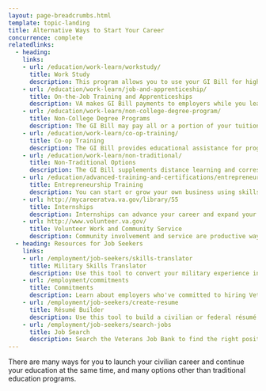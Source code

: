 ```yaml
---
layout: page-breadcrumbs.html
template: topic-landing
title: Alternative Ways to Start Your Career
concurrence: complete
relatedlinks:
  - heading: 
    links:
    - url: /education/work-learn/workstudy/
      title: Work Study
      description: This program allows you to use your GI Bill for higher education while working for VA.
    - url: /education/work-learn/job-and-apprenticeship/
      title: On-the-Job Training and Apprenticeships
      description: VA makes GI Bill payments to employers while you learn a vocational trade through a certification course or union training. During this time, you may receive military housing allowance benefits.
    - url: /education/work-learn/non-college-degree-program/
      title: Non-College Degree Programs
      description: The GI Bill may pay all or a portion of your tuition, as well as providing a books and supplies stipend and a monthly housing allowance, while you get your training at an approved institution.
    - url: /education/work-learn/co-op-training/
      title: Co-op Training
      description: The GI Bill provides educational assistance for programs that require periods of work alternating with periods of full-time education.
    - url: /education/work-learn/non-traditional/
      title: Non-Traditional Options
      description: The GI Bill supplements distance learning and correspondence courses, which can be helpful if you need to attend some or all courses remotely because you are balancing work and education.
    - url: /education/advanced-training-and-certifications/entrepreneurship-training/
      title: Entrepreneurship Training
      description: You can start or grow your own business using skills you learned in the military in combination with business-management training. You may receive reimbursement through the GI Bill for approved entrepreneurship courses.
    - url: http://mycareeratva.va.gov/library/55
      title: Internships
      description: Internships can advance your career and expand your network while you further your education.
    - url: http://www.volunteer.va.gov/
      title: Volunteer Work and Community Service
      description: Community involvement and service are productive ways to network with civilians and open the door to future employment possibilities.
  - heading: Resources for Job Seekers
    links:
    - url: /employment/job-seekers/skills-translator
      title: Military Skills Translator
      description: Use this tool to convert your military experience into civilian language that hiring managers can easily understand.
    - url: /employment/commitments
      title: Commitments
      description: Learn about employers who've committed to hiring Veterans and military family members.
    - url: /employment/job-seekers/create-resume
      title: Résumé Builder
      description: Use this tool to build a civilian or federal résumé.      
    - url: /employment/job-seekers/search-jobs
      title: Job Search
      description: Search the Veterans Job Bank to find the right position for you.
---
```


<div class="va-introtext">

There are many ways for you to launch your civilian career and continue your education at the same time, and many options other than traditional education programs.

</div>
